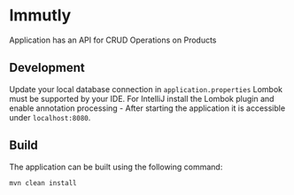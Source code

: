 # Immutly

Application has an API for CRUD Operations on Products

## Development

Update your local database connection in `application.properties` 
Lombok must be supported by your IDE. For IntelliJ install the Lombok plugin and enable annotation processing -
After starting the application it is accessible under `localhost:8080`.

## Build

The application can be built using the following command:
```
mvn clean install


